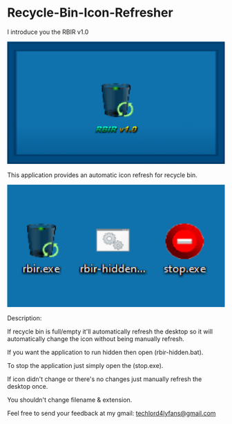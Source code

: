 # Recycle-Bin-Icon-Refresher
I introduce you the RBIR v1.0

![](title.png)

This application provides an automatic icon refresh for recycle bin.

![](sample.png)

Description:


If recycle bin is full/empty it'll automatically refresh the desktop so it will automatically change the icon without being manually refresh.

If you want the application to run hidden then open (rbir-hidden.bat).

To stop the application just simply open the (stop.exe).

If icon didn't change or there's no changes just manually refresh the desktop once.

You shouldn't change filename & extension.

Feel free to send your feedback at my gmail: techlord4lyfans@gmail.com
